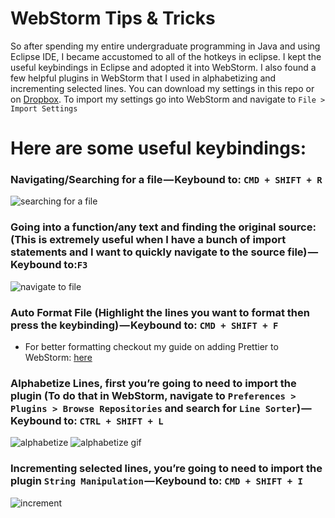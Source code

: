# WebStorm Tips & Tricks

So after spending my entire undergraduate programming in Java and using Eclipse IDE, I became accustomed to all of the hotkeys in eclipse. I kept the useful keybindings in Eclipse and adopted it into WebStorm. I also found a few helpful plugins in WebStorm that I used in alphabetizing and incrementing selected lines. You can download my settings in this repo or on [Dropbox](https://www.dropbox.com/s/5ti7qwem5pza8ef/jm-webstorm-settings.jar?dl=0).
To import my settings go into WebStorm and navigate to `File > Import Settings`

# Here are some useful keybindings:
###  Navigating/Searching for a file — Keybound to: `CMD + SHIFT + R`
 ![searching for a file](https://cdn-images-1.medium.com/max/800/1*7DKnBYrsLdhT120b6dsuxw.png)
### Going into a function/any text and finding the original source: (This is extremely useful when I have a bunch of import statements and I want to quickly navigate to the source file) — Keybound to:`F3`
![navigate to file](https://cdn-images-1.medium.com/max/800/1*2DsPt99Y6X5XZ7C5WKXdGg.gif)

### Auto Format File (Highlight the lines you want to format then press the keybinding) — Keybound to: `CMD + SHIFT + F`
 * For better formatting checkout my guide on adding Prettier to WebStorm: [here](https://medium.com/@jm90mm/adding-prettier-to-webstorm-a218eeec04d2)

### Alphabetize Lines, first you’re going to need to import the plugin (To do that in WebStorm, navigate to `Preferences > Plugins > Browse Repositories` and search for `Line Sorter`) — Keybound to: `CTRL + SHIFT + L`

![alphabetize](https://cdn-images-1.medium.com/max/800/1*qcp2ZbNAlr9b9QrWHW7KyQ.png)
![alphabetize gif](https://cdn-images-1.medium.com/max/800/1*nZN4B2ftahpXyD00S6PLYQ.gif)

### Incrementing selected lines, you’re going to need to import the plugin `String Manipulation` — Keybound to: `CMD + SHIFT + I`
![increment](https://cdn-images-1.medium.com/max/1600/1*tNGhe7pDaBa0omfT4Ecy3A.gif)
